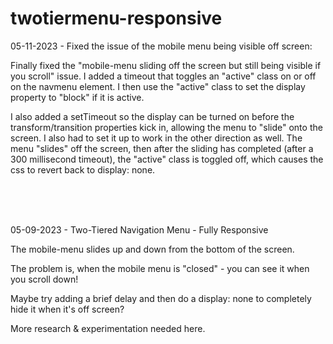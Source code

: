 # twotiermenu-responsive


05-11-2023 - Fixed the issue of the mobile menu being visible off screen:

Finally fixed the "mobile-menu sliding off the screen but still being visible if you scroll" issue.
I added a timeout that toggles an "active" class on or off on the navmenu element.
I then use the "active" class to set the display property to "block" if it is active.

I also added a setTimeout so the display can be turned on before the transform/transition properties kick in,
allowing the menu to "slide" onto the screen. I also had to set it up to work in the other direction as well.
The menu "slides" off the screen, then after the sliding has completed (after a 300 millisecond timeout),
the "active" class is toggled off, which causes the css to revert back to display: none.


<br><br><br>


05-09-2023 - Two-Tiered Navigation Menu - Fully Responsive

The mobile-menu slides up and down from the bottom of the screen. 

The problem is, when the mobile menu is "closed" - you can see it when you scroll down!


Maybe try adding a brief delay and then do a display: none to completely hide it when it's off screen?


More research & experimentation needed here.
